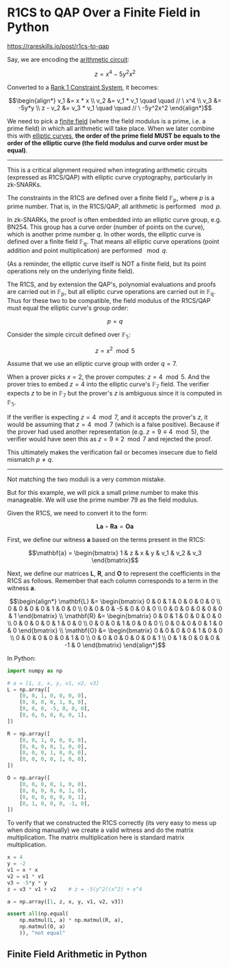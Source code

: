 # R1CS to QAP Over a Finite Field in Python
https://rareskills.io/post/r1cs-to-qap

Say, we are encoding the [arithmetic circuit](https://rareskills.io/post/arithmetic-circuit):

```math
z = x^4 - 5y^2x^2
```

Converted to a [Rank 1 Constraint System](https://rareskills.io/post/rank-1-constraint-system), it becomes:

```math
\begin{align*}
v_1 &= x * x \\
v_2 &= v_1 * v_1 \quad \quad // \ x^4 \\
v_3 &= -5y*y \\
z - v_2 &= v_3 * v_1 \quad \quad // \ -5y^2x^2
\end{align*}
```

We need to pick a [finite field](https://rareskills.io/post/finite-fields) (where the field modulus is a prime, i.e. a prime field) in which all arithmetic will take place. When we later combine this with [elliptic curves](https://rareskills.io/post/elliptic-curves-finite-fields), **the order of the prime field MUST be equals to the order of the elliptic curve (the field modulus and curve order must be equal)**.

<hr>

This is a critical alignment required when integrating arithmetic circuits (expressed as R1CS/QAP) with elliptic curve cryptography, particularly in zk-SNARKs.

The constraints in the R1CS are defined over a finite field $\mathbb{F_p}$, where $p$ is a prime number. That is, in the R1CS/QAP, all arithmetic is performed $\mod p$.

In zk-SNARKs, the proof is often embedded into an elliptic curve group, e.g. BN254. This group has a curve order (number of points on the curve), which is another prime number $q$. In other words, the elliptic curve is defined over a finite field $\mathbb{F_q}$. That means all elliptic curve operations (point addition and point multiplication) are performed $\mod q$. 

(As a reminder, the elliptic curve itself is NOT a finite field, but its point operations rely on the underlying finite field).

The R1CS, and by extension the QAP's, polynomial evaluations and proofs are carried out in $\mathbb{F_p}$, but all elliptic curve operations are carried out in $\mathbb{F_q}$. Thus for these two to be compatible, the field modulus of the R1CS/QAP must equal the elliptic curve's group order:

```math
p = q
```

Consider the simple circuit defined over $\mathbb{F_5}$:

```math
z = x^2 \mod 5
```

Assume that we use an elliptic curve group with order $q = 7$.

When a prover picks $x = 2$, the prover computes: $z = 4 \mod 5$. And the prover tries to embed $z = 4$ into the elliptic curve's $\mathbb{F_7}$ field. The verifier expects $z$ to be in $\mathbb{F_7}$ but the prover's $z$ is ambiguous since it is computed in $\mathbb{F_5}$. 

If the verifier is expecting $z = 4 \mod 7$, and it accepts the prover's $z$, it would be assuming that $z = 4 \mod 7$ (which is a false positive). Because if the prover had used another representation (e.g. $z = 9 \equiv 4 \mod 5$), the verifier would have seen this as $z = 9 \equiv 2 \mod 7$ and rejected the proof.

This ultimately makes the verification fail or becomes insecure due to field mismatch $p \neq q$.

<hr>

Not matching the two moduli is a very common mistake.

But for this example, we will pick a small prime number to make this manageable. We will use the prime number $79$ as the field modulus.

Given the R1CS, we need to convert it to the form:

```math
\mathbf{La} \circ \mathbf{Ra} = \mathbf{Oa}
```

First, we define our witness $\mathbf{a}$ based on the terms present in the R1CS:

```math
\mathbf{a} = 
\begin{bmatrix}
1 & z & x & y & v_1 & v_2 & v_3
\end{bmatrix}
```

Next, we define our matrices $\mathbf{L}$, $\mathbf{R}$, and $\mathbf{O}$ to represent the coefficients in the R1CS as follows. Remember that each column corresponds to a term in the witness $\mathbf{a}$.

```math
\begin{align*}

\mathbf{L} &=
\begin{bmatrix}
0 & 0 & 1 & 0 & 0 & 0 & 0 \\
0 & 0 & 0 & 0 & 1 & 0 & 0 \\
0 & 0 & 0 & -5 & 0 & 0 & 0 \\
0 & 0 & 0 & 0 & 0 & 0 & 1
\end{bmatrix}
\\

\mathbf{R} &=
\begin{bmatrix}
0 & 0 & 1 & 0 & 0 & 0 & 0 \\
0 & 0 & 0 & 0 & 1 & 0 & 0 \\
0 & 0 & 0 & 1 & 0 & 0 & 0 \\
0 & 0 & 0 & 0 & 1 & 0 & 0 
\end{bmatrix}
\\

\mathbf{O} &=
\begin{bmatrix}
0 & 0 & 0 & 0 & 1 & 0 & 0 \\
0 & 0 & 0 & 0 & 0 & 1 & 0 \\
0 & 0 & 0 & 0 & 0 & 0 & 1 \\
0 & 1 & 0 & 0 & 0 & -1 & 0 
\end{bmatrix}

\end{align*}
```

In Python:

```python
import numpy as np

# a = [1, z, x, y, v1, v2, v3]
L = np.array([
    [0, 0, 1, 0, 0, 0, 0],
    [0, 0, 0, 0, 1, 0, 0],
    [0, 0, 0, -5, 0, 0, 0],
    [0, 0, 0, 0, 0, 0, 1],
])

R = np.array([
    [0, 0, 1, 0, 0, 0, 0],
    [0, 0, 0, 0, 1, 0, 0],
    [0, 0, 0, 1, 0, 0, 0],
    [0, 0, 0, 0, 1, 0, 0],
])

O = np.array([
    [0, 0, 0, 0, 1, 0, 0],
    [0, 0, 0, 0, 0, 1, 0],
    [0, 0, 0, 0, 0, 0, 1],
    [0, 1, 0, 0, 0, -1, 0],
])
```

To verify that we constructed the R1CS correctly (its very easy to mess up when doing manually) we create a valid witness and do the matrix multiplication. The matrix multiplication here is standard matrix multiplication.

```python
x = 4
y = -2
v1 = x * x
v2 = v1 * v1
v3 = -5*y * y
z = v3 * v1 + v2    # z = -5(y^2)(x^2) + x^4

a = np.array([1, z, x, y, v1, v2, v3])

assert all(np.equal(
    np.matmul(L, a) * np.matmul(R, a),
    np.matmul(O, a)
    )), "not equal"
```

## Finite Field Arithmetic in Python

